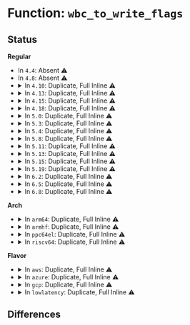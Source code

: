 # Function: <code>wbc_to_write_flags</code>

## Status
<b>Regular</b>
<ul>
<li>
In <code>4.4</code>: Absent ⚠️
</li>
<li>
In <code>4.8</code>: Absent ⚠️
</li>
<li>
<details>
<summary>In <code>4.10</code>: Duplicate, Full Inline ⚠️</summary>

**Collision:** Static Duplication

**Inline:** Full

**Transformation:** False

**Instances:**

```
In mm/page_io.c (ffffffff812009d2)
Location: include/linux/writeback.h:106
Inline: True
Inline callers:
  - mm/page_io.c:__swap_writepage
```
```
In fs/buffer.c (ffffffff81280352)
Location: include/linux/writeback.h:106
Inline: True
Inline callers:
  - fs/buffer.c:__block_write_full_page
```
```
In fs/mpage.c (ffffffff81289bbc)
Location: include/linux/writeback.h:106
Inline: True
Inline callers:
  - fs/mpage.c:__mpage_writepage
```
</details>
</li>
<li>
<details>
<summary>In <code>4.13</code>: Duplicate, Full Inline ⚠️</summary>

**Collision:** Static Duplication

**Inline:** Full

**Transformation:** False

**Instances:**

```
In mm/page_io.c (ffffffff8120b63d)
Location: include/linux/writeback.h:106
Inline: True
Inline callers:
  - mm/page_io.c:__swap_writepage
```
```
In fs/buffer.c (ffffffff8128dc2f)
Location: include/linux/writeback.h:106
Inline: True
Inline callers:
  - fs/buffer.c:__block_write_full_page
```
```
In fs/mpage.c (ffffffff812968a9)
Location: include/linux/writeback.h:106
Inline: True
Inline callers:
  - fs/mpage.c:__mpage_writepage
```
</details>
</li>
<li>
<details>
<summary>In <code>4.15</code>: Duplicate, Full Inline ⚠️</summary>

**Collision:** Static Duplication

**Inline:** Full

**Transformation:** False

**Instances:**

```
In mm/page_io.c (ffffffff81224b23)
Location: include/linux/writeback.h:85
Inline: True
Inline callers:
  - mm/page_io.c:__swap_writepage
```
```
In fs/buffer.c (ffffffff812b081f)
Location: include/linux/writeback.h:85
Inline: True
Inline callers:
  - fs/buffer.c:__block_write_full_page
```
```
In fs/mpage.c (ffffffff812b9b09)
Location: include/linux/writeback.h:85
Inline: True
Inline callers:
  - fs/mpage.c:__mpage_writepage
```
</details>
</li>
<li>
<details>
<summary>In <code>4.18</code>: Duplicate, Full Inline ⚠️</summary>

**Collision:** Static Duplication

**Inline:** Full

**Transformation:** False

**Instances:**

```
In mm/page_io.c (ffffffff81246e77)
Location: include/linux/writeback.h:85
Inline: True
Inline callers:
  - mm/page_io.c:__swap_writepage
```
```
In fs/buffer.c (ffffffff812d85f5)
Location: include/linux/writeback.h:85
Inline: True
Inline callers:
  - fs/buffer.c:__block_write_full_page
```
```
In fs/mpage.c (ffffffff812e26d0)
Location: include/linux/writeback.h:85
Inline: True
Inline callers:
  - fs/mpage.c:__mpage_writepage
```
</details>
</li>
<li>
<details>
<summary>In <code>5.0</code>: Duplicate, Full Inline ⚠️</summary>

**Collision:** Static Duplication

**Inline:** Full

**Transformation:** False

**Instances:**

```
In mm/page_io.c (ffffffff8125b29b)
Location: include/linux/writeback.h:85
Inline: True
Inline callers:
  - mm/page_io.c:__swap_writepage
```
```
In fs/buffer.c (ffffffff812edac5)
Location: include/linux/writeback.h:85
Inline: True
Inline callers:
  - fs/buffer.c:__block_write_full_page
```
```
In fs/mpage.c (ffffffff812f7331)
Location: include/linux/writeback.h:85
Inline: True
Inline callers:
  - fs/mpage.c:__mpage_writepage
```
</details>
</li>
<li>
<details>
<summary>In <code>5.3</code>: Duplicate, Full Inline ⚠️</summary>

**Collision:** Static Duplication

**Inline:** Full

**Transformation:** False

**Instances:**

```
In mm/page_io.c (ffffffff812763dc)
Location: include/linux/writeback.h:97
Inline: True
Inline callers:
  - mm/page_io.c:__swap_writepage
```
```
In fs/buffer.c (ffffffff8130f295)
Location: include/linux/writeback.h:97
Inline: True
Inline callers:
  - fs/buffer.c:__block_write_full_page
```
```
In fs/mpage.c (ffffffff8131794b)
Location: include/linux/writeback.h:97
Inline: True
Inline callers:
  - fs/mpage.c:__mpage_writepage
```
</details>
</li>
<li>
<details>
<summary>In <code>5.4</code>: Duplicate, Full Inline ⚠️</summary>

**Collision:** Static Duplication

**Inline:** Full

**Transformation:** False

**Instances:**

```
In mm/page_io.c (ffffffff81285ecc)
Location: include/linux/writeback.h:97
Inline: True
Inline callers:
  - mm/page_io.c:__swap_writepage
```
```
In fs/buffer.c (ffffffff813221f5)
Location: include/linux/writeback.h:97
Inline: True
Inline callers:
  - fs/buffer.c:__block_write_full_page
```
```
In fs/mpage.c (ffffffff8132a7cb)
Location: include/linux/writeback.h:97
Inline: True
Inline callers:
  - fs/mpage.c:__mpage_writepage
```
</details>
</li>
<li>
<details>
<summary>In <code>5.8</code>: Duplicate, Full Inline ⚠️</summary>

**Collision:** Static Duplication

**Inline:** Full

**Transformation:** False

**Instances:**

```
In mm/page_io.c (ffffffff812b81ec)
Location: include/linux/writeback.h:97
Inline: True
Inline callers:
  - mm/page_io.c:__swap_writepage
```
```
In fs/buffer.c (ffffffff8135c455)
Location: include/linux/writeback.h:97
Inline: True
Inline callers:
  - fs/buffer.c:__block_write_full_page
```
```
In fs/mpage.c (ffffffff81364486)
Location: include/linux/writeback.h:97
Inline: True
Inline callers:
  - fs/mpage.c:__mpage_writepage
```
```
In fs/iomap/buffered-io.c (ffffffff813aa17c)
Location: include/linux/writeback.h:97
Inline: True
Inline callers:
  - fs/iomap/buffered-io.c:iomap_alloc_ioend
```
</details>
</li>
<li>
<details>
<summary>In <code>5.11</code>: Duplicate, Full Inline ⚠️</summary>

**Collision:** Static Duplication

**Inline:** Full

**Transformation:** False

**Instances:**

```
In mm/page_io.c (ffffffff812c3897)
Location: include/linux/writeback.h:97
Inline: True
Inline callers:
  - mm/page_io.c:__swap_writepage
```
```
In fs/buffer.c (ffffffff8136a8d5)
Location: include/linux/writeback.h:97
Inline: True
Inline callers:
  - fs/buffer.c:__block_write_full_page
```
```
In fs/mpage.c (ffffffff81371488)
Location: include/linux/writeback.h:97
Inline: True
Inline callers:
  - fs/mpage.c:__mpage_writepage
```
```
In fs/iomap/buffered-io.c (ffffffff813bb7cf)
Location: include/linux/writeback.h:97
Inline: True
Inline callers:
  - fs/iomap/buffered-io.c:iomap_alloc_ioend
```
</details>
</li>
<li>
<details>
<summary>In <code>5.13</code>: Duplicate, Full Inline ⚠️</summary>

**Collision:** Static Duplication

**Inline:** Full

**Transformation:** False

**Instances:**

```
In mm/page_io.c (ffffffff812ca617)
Location: include/linux/writeback.h:97
Inline: True
Inline callers:
  - mm/page_io.c:__swap_writepage
```
```
In fs/buffer.c (ffffffff8136ffe5)
Location: include/linux/writeback.h:97
Inline: True
Inline callers:
  - fs/buffer.c:__block_write_full_page
```
```
In fs/mpage.c (ffffffff81378758)
Location: include/linux/writeback.h:97
Inline: True
Inline callers:
  - fs/mpage.c:__mpage_writepage
```
```
In fs/iomap/buffered-io.c (ffffffff813c2995)
Location: include/linux/writeback.h:97
Inline: True
Inline callers:
  - fs/iomap/buffered-io.c:iomap_add_to_ioend
```
</details>
</li>
<li>
<details>
<summary>In <code>5.15</code>: Duplicate, Full Inline ⚠️</summary>

**Collision:** Static Duplication

**Inline:** Full

**Transformation:** False

**Instances:**

```
In mm/page_io.c (ffffffff8130f614)
Location: include/linux/writeback.h:97
Inline: True
Inline callers:
  - mm/page_io.c:__swap_writepage
```
```
In fs/buffer.c (ffffffff813beb65)
Location: include/linux/writeback.h:97
Inline: True
Inline callers:
  - fs/buffer.c:__block_write_full_page
```
```
In fs/mpage.c (ffffffff813c5054)
Location: include/linux/writeback.h:97
Inline: True
Inline callers:
  - fs/mpage.c:__mpage_writepage
```
```
In fs/iomap/buffered-io.c (ffffffff814128fa)
Location: include/linux/writeback.h:97
Inline: True
Inline callers:
  - fs/iomap/buffered-io.c:iomap_add_to_ioend
```
</details>
</li>
<li>
<details>
<summary>In <code>5.19</code>: Duplicate, Full Inline ⚠️</summary>

**Collision:** Static Duplication

**Inline:** Full

**Transformation:** False

**Instances:**

```
In mm/page_io.c (ffffffff81379a17)
Location: include/linux/writeback.h:104
Inline: True
Inline callers:
  - mm/page_io.c:__swap_writepage
```
```
In fs/buffer.c (ffffffff814472b5)
Location: include/linux/writeback.h:104
Inline: True
Inline callers:
  - fs/buffer.c:__block_write_full_page
```
```
In fs/mpage.c (ffffffff8144c52e)
Location: include/linux/writeback.h:104
Inline: True
Inline callers:
  - fs/mpage.c:__mpage_writepage
```
```
In fs/iomap/buffered-io.c (ffffffff81489531)
Location: include/linux/writeback.h:104
Inline: True
Inline callers:
  - fs/iomap/buffered-io.c:iomap_add_to_ioend
```
</details>
</li>
<li>
<details>
<summary>In <code>6.2</code>: Duplicate, Full Inline ⚠️</summary>

**Collision:** Static Duplication

**Inline:** Full

**Transformation:** False

**Instances:**

```
In mm/page_io.c (ffffffff813f77eb)
Location: include/linux/writeback.h:96
Inline: True
Inline callers:
  - mm/page_io.c:__swap_writepage
```
```
In fs/buffer.c (ffffffff814d5ef5)
Location: include/linux/writeback.h:96
Inline: True
Inline callers:
  - fs/buffer.c:__block_write_full_page
```
```
In fs/mpage.c (ffffffff814da954)
Location: include/linux/writeback.h:96
Inline: True
Inline callers:
  - fs/mpage.c:__mpage_writepage
```
```
In fs/iomap/buffered-io.c (ffffffff8151ceec)
Location: include/linux/writeback.h:96
Inline: True
Inline callers:
  - fs/iomap/buffered-io.c:iomap_add_to_ioend
```
</details>
</li>
<li>
<details>
<summary>In <code>6.5</code>: Duplicate, Full Inline ⚠️</summary>

**Collision:** Static Duplication

**Inline:** Full

**Transformation:** False

**Instances:**

```
In mm/page_io.c (ffffffff8142a9f0)
Location: include/linux/writeback.h:94
Inline: True
Inline callers:
  - mm/page_io.c:__swap_writepage
  - mm/page_io.c:swap_writepage_bdev_sync
```
```
In fs/buffer.c (ffffffff8150b355)
Location: include/linux/writeback.h:94
Inline: True
Inline callers:
  - fs/buffer.c:__block_write_full_folio
```
```
In fs/mpage.c (ffffffff8150ee76)
Location: include/linux/writeback.h:94
Inline: True
Inline callers:
  - fs/mpage.c:__mpage_writepage
```
```
In fs/iomap/buffered-io.c (ffffffff815550a7)
Location: include/linux/writeback.h:94
Inline: True
Inline callers:
  - fs/iomap/buffered-io.c:iomap_add_to_ioend
```
</details>
</li>
<li>
<details>
<summary>In <code>6.8</code>: Duplicate, Full Inline ⚠️</summary>

**Collision:** Static Duplication

**Inline:** Full

**Transformation:** False

**Instances:**

```
In mm/page_io.c (ffffffff81464176)
Location: include/linux/writeback.h:94
Inline: True
Inline callers:
  - mm/page_io.c:__swap_writepage
  - mm/page_io.c:swap_writepage_bdev_sync
```
```
In fs/buffer.c (ffffffff815401b5)
Location: include/linux/writeback.h:94
Inline: True
Inline callers:
  - fs/buffer.c:__block_write_full_folio
```
```
In fs/mpage.c (ffffffff81543723)
Location: include/linux/writeback.h:94
Inline: True
Inline callers:
  - fs/mpage.c:__mpage_writepage
```
```
In fs/iomap/buffered-io.c (ffffffff8158b379)
Location: include/linux/writeback.h:94
Inline: True
Inline callers:
  - fs/iomap/buffered-io.c:iomap_add_to_ioend
```
</details>
</li>
</ul>
<b>Arch</b>
<ul>
<li>
<details>
<summary>In <code>arm64</code>: Duplicate, Full Inline ⚠️</summary>

**Collision:** Static Duplication

**Inline:** Full

**Transformation:** False

**Instances:**

```
In mm/page_io.c (ffff800010320470)
Location: include/linux/writeback.h:97
Inline: True
Inline callers:
  - mm/page_io.c:__swap_writepage
```
```
In fs/buffer.c (ffff8000103dafcc)
Location: include/linux/writeback.h:97
Inline: True
Inline callers:
  - fs/buffer.c:__block_write_full_page
```
```
In fs/mpage.c (ffff8000103e5fd0)
Location: include/linux/writeback.h:97
Inline: True
Inline callers:
  - fs/mpage.c:__mpage_writepage
```
</details>
</li>
<li>
<details>
<summary>In <code>armhf</code>: Duplicate, Full Inline ⚠️</summary>

**Collision:** Static Duplication

**Inline:** Full

**Transformation:** False

**Instances:**

```
In mm/page_io.c (c0538f70)
Location: include/linux/writeback.h:97
Inline: True
Inline callers:
  - mm/page_io.c:__swap_writepage
```
```
In fs/buffer.c (c05b4350)
Location: include/linux/writeback.h:97
Inline: True
Inline callers:
  - fs/buffer.c:__block_write_full_page
```
```
In fs/mpage.c (c05bdae0)
Location: include/linux/writeback.h:97
Inline: True
Inline callers:
  - fs/mpage.c:__mpage_writepage
```
</details>
</li>
<li>
<details>
<summary>In <code>ppc64el</code>: Duplicate, Full Inline ⚠️</summary>

**Collision:** Static Duplication

**Inline:** Full

**Transformation:** False

**Instances:**

```
In mm/page_io.c (c0000000003f55c4)
Location: include/linux/writeback.h:97
Inline: True
Inline callers:
  - mm/page_io.c:__swap_writepage
```
```
In fs/buffer.c (c0000000004e0258)
Location: include/linux/writeback.h:97
Inline: True
Inline callers:
  - fs/buffer.c:__block_write_full_page
```
```
In fs/mpage.c (c0000000004ec14c)
Location: include/linux/writeback.h:97
Inline: True
Inline callers:
  - fs/mpage.c:__mpage_writepage
```
</details>
</li>
<li>
<details>
<summary>In <code>riscv64</code>: Duplicate, Full Inline ⚠️</summary>

**Collision:** Static Duplication

**Inline:** Full

**Transformation:** False

**Instances:**

```
In mm/page_io.c (ffffffe000221c00)
Location: include/linux/writeback.h:97
Inline: True
Inline callers:
  - mm/page_io.c:__swap_writepage
```
```
In fs/buffer.c (ffffffe000293966)
Location: include/linux/writeback.h:97
Inline: True
Inline callers:
  - fs/buffer.c:__block_write_full_page
```
```
In fs/mpage.c (ffffffe00029b384)
Location: include/linux/writeback.h:97
Inline: True
Inline callers:
  - fs/mpage.c:__mpage_writepage
```
</details>
</li>
</ul>
<b>Flavor</b>
<ul>
<li>
<details>
<summary>In <code>aws</code>: Duplicate, Full Inline ⚠️</summary>

**Collision:** Static Duplication

**Inline:** Full

**Transformation:** False

**Instances:**

```
In mm/page_io.c (ffffffff8127e51c)
Location: include/linux/writeback.h:97
Inline: True
Inline callers:
  - mm/page_io.c:__swap_writepage
```
```
In fs/buffer.c (ffffffff8131a7d5)
Location: include/linux/writeback.h:97
Inline: True
Inline callers:
  - fs/buffer.c:__block_write_full_page
```
```
In fs/mpage.c (ffffffff81322dab)
Location: include/linux/writeback.h:97
Inline: True
Inline callers:
  - fs/mpage.c:__mpage_writepage
```
</details>
</li>
<li>
<details>
<summary>In <code>azure</code>: Duplicate, Full Inline ⚠️</summary>

**Collision:** Static Duplication

**Inline:** Full

**Transformation:** False

**Instances:**

```
In mm/page_io.c (ffffffff8127034c)
Location: include/linux/writeback.h:97
Inline: True
Inline callers:
  - mm/page_io.c:__swap_writepage
```
```
In fs/buffer.c (ffffffff8130b375)
Location: include/linux/writeback.h:97
Inline: True
Inline callers:
  - fs/buffer.c:__block_write_full_page
```
```
In fs/mpage.c (ffffffff8131394b)
Location: include/linux/writeback.h:97
Inline: True
Inline callers:
  - fs/mpage.c:__mpage_writepage
```
</details>
</li>
<li>
<details>
<summary>In <code>gcp</code>: Duplicate, Full Inline ⚠️</summary>

**Collision:** Static Duplication

**Inline:** Full

**Transformation:** False

**Instances:**

```
In mm/page_io.c (ffffffff8127c2bc)
Location: include/linux/writeback.h:97
Inline: True
Inline callers:
  - mm/page_io.c:__swap_writepage
```
```
In fs/buffer.c (ffffffff813182a5)
Location: include/linux/writeback.h:97
Inline: True
Inline callers:
  - fs/buffer.c:__block_write_full_page
```
```
In fs/mpage.c (ffffffff8132087b)
Location: include/linux/writeback.h:97
Inline: True
Inline callers:
  - fs/mpage.c:__mpage_writepage
```
</details>
</li>
<li>
<details>
<summary>In <code>lowlatency</code>: Duplicate, Full Inline ⚠️</summary>

**Collision:** Static Duplication

**Inline:** Full

**Transformation:** False

**Instances:**

```
In mm/page_io.c (ffffffff8128be8c)
Location: include/linux/writeback.h:97
Inline: True
Inline callers:
  - mm/page_io.c:__swap_writepage
```
```
In fs/buffer.c (ffffffff81329ec5)
Location: include/linux/writeback.h:97
Inline: True
Inline callers:
  - fs/buffer.c:__block_write_full_page
```
```
In fs/mpage.c (ffffffff8133259b)
Location: include/linux/writeback.h:97
Inline: True
Inline callers:
  - fs/mpage.c:__mpage_writepage
```
</details>
</li>
</ul>

## Differences
